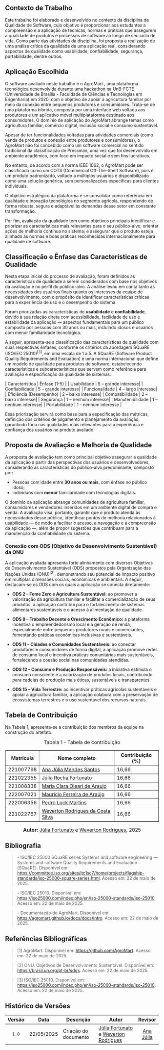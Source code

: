 ## Contexto de Trabalho 

Este trabalho foi elaborado e desenvolvido no contexto da disciplina de Qualidade de Software, cujo objetivo é proporcionar aos estudantes a compreensão e a aplicação de técnicas, normas e práticas que assegurem a qualidade de produtos e processos de software ao longo de seu ciclo de vida. Como parte das atividades da disciplina, foi proposta a realização de uma análise crítica da qualidade de uma aplicação real, considerando aspectos de qualidade como usabilidade, confiabilidade, segurança, portabilidade, dentre outros.

## Aplicação Escolhida

O software avaliado neste trabalho é o AgroMart <sup></sup>, uma plataforma tecnológica desenvolvida durante uma hackathon na UnB-FCTE (Universidade de Brasília - Faculdade de Ciências e Tecnologias em Engenharia) em 2020, com o objetivo de apoiar a agricultura familiar por meio da conexão entre pequenos produtores e consumidores. Trata-se de uma plataforma híbrida, composta por uma interface web voltada aos produtores e um aplicativo móvel multiplataforma destinado aos consumidores. O domínio de aplicação do AgroMart abrange temas como agricultura familiar, comércio digital, inclusão social e consumo sustentável.

Apesar de ter funcionalidades voltadas para atividades comerciais (como venda de produtos e conexão entre produtores e consumidores), o AgroMart não foi concebido como um software comercial no sentido tradicional da classificação de Pressman, uma vez que foi desenvolvido em ambiente acadêmico, com foco em impacto social e sem fins lucrativos.

No entanto, de acordo com a norma IEEE 1062, o AgroMart pode ser classificado como um COTS (Commercial Off-The-Shelf Software), pois é um produto padronizado, voltado a múltiplos usuários e disponibilizado como uma solução genérica, sem personalizações específicas para clientes individuais.

O objetivo estratégico da plataforma é se consolidar como referência em qualidade e inovação tecnológica no segmento agrícola, respondendo de forma robusta, segura e adaptável às demandas desse setor em constante transformação.

Por fim, avaliação da qualidade tem como objetivos principais identificar e priorizar as características mais relevantes para o seu público-alvo; orientar ações de melhoria contínua no sistema; e assegurar que o produto esteja alinhado às normas e boas práticas reconhecidas internacionalmente para qualidade de software.

## Classificação e Ênfase das Características de Qualidade

Nesta etapa inicial do processo de avaliação, foram definidos as características de qualidade a serem considerados com base nos objetivos da avaliação e no perfil do público-alvo. A análise levou em conta tanto as necessidades dos usuários finais quanto os interesses da equipe de desenvolvimento, com o propósito de identificar características críticas para a experiência de uso e o desempenho do sistema.

Foram priorizadas as características de **usabilidade** e **confiabilidade**, devido à sua relação direta com acessibilidade, facilidade de uso e estabilidade da aplicação — aspectos fundamentais para um público composto por pessoas com 30 anos ou mais, incluindo idosos e usuários com menor familiaridade tecnológica.

A seguir, apresenta-se a classificação das características de qualidade com suas respectivas ênfases, conforme os critérios da abordagem SQuaRE (ISO/IEC 25010)<sup>[3]</sup>, em uma escala de 1 a 5. A SQuaRE (Software Product Quality Requirements and Evaluation) é uma norma internacional que define um modelo de qualidade para produtos de software, estabelecendo características e subcaracterísticas que servem como referência para avaliação e especificação da qualidade de sistemas.

| Característica | Ênfase (1-5) |
| Usabilidade | 5 – grande interesse|
| Confiabilidade | 5 – grande interesse|
| Funcionalidade | 4 – largo interesse|
| Eficiência (Desempenho) | 2 – baixo interesse|
| Compatibilidade | 2 – baixo interesse|
| Segurança | 1 – nenhum interesse|
| Manutenibilidade | 1 – nenhum interesse|
| Portabilidade | 1 – nenhum interesse |

Essa priorização servirá como base para a especificação das métricas, definição dos critérios de julgamento e planejamento da avaliação, garantindo foco nas qualidades mais relevantes para a experiência e confiança dos usuários no produto avaliado.

## Proposta de Avaliação e Melhoria de Qualidade 

A proposta de avaliação tem como principal objetivo assegurar a qualidade da aplicação a partir das perspectivas dos usuários e desenvolvedores, considerando as características do público-alvo predominante, composto por:  

- Pessoas com idade entre **30 anos ou mais**, com ênfase no público idoso;   
- Indivíduos com **menor** familiaridade com tecnologias digitais.  

O domínio da aplicação abrange comunidades de agricultura familiar, consumidores e vendedores inseridos em um ambiente digital de compra e venda. A avaliação visa, portanto, garantir que o produto atenda às necessidades desse público, identificar pontos de melhoria relacionados à usabilidade — de modo a facilitar o acesso, a navegação e a compreensão da aplicação —, além de propor sugestões que contribuam para a manutenção da confiabilidade do sistema.

### Conexão com ODS (Objetivo de Desenvolvimento Sustentável) da ONU

A aplicação avaliada apresenta forte alinhamento com diversos Objetivos de Desenvolvimento Sustentável (ODS) propostos pela Organização das Nações Unidas (ONU)<sup>[2]</sup>, demonstrando seu potencial de impacto positivo em múltiplas dimensões sociais, econômicas e ambientais. A seguir, destacam-se os ODS com os quais a aplicação se conecta diretamente:

- **ODS 2 – Fome Zero e Agricultura Sustentável:** ao promover a valorização da agricultura familiar e facilitar a comercialização de seus produtos, a aplicação contribui para o fortalecimento de sistemas alimentares sustentáveis e o acesso à alimentação de qualidade.

- **ODS 8 – Trabalho Decente e Crescimento Econômico:** a plataforma incentiva o empreendedorismo local e a geração de renda, especialmente entre pequenos produtores rurais e comerciantes, fomentando práticas econômicas inclusivas e sustentáveis.

- **ODS 11 – Cidades e Comunidades Sustentáveis:** ao conectar produtores e consumidores de forma digital, a aplicação promove redes de consumo local e incentiva práticas comunitárias mais sustentáveis, fortalecendo a coesão social nas comunidades atendidas.

- **ODS 12 – Consumo e Produção Responsáveis:** a iniciativa estimula o consumo consciente e a valorização de produtos locais, contribuindo para cadeias de produção mais éticas, sustentáveis e transparentes.

- **ODS 15 – Vida Terrestre:** ao incentivar práticas agrícolas sustentáveis e apoiar a agricultura familiar, a aplicação colabora com a preservação de ecossistemas terrestres e o uso sustentável dos recursos naturais.


## Tabela de Contribuição

Na Tabela 1, apresenta-se a contribuição dos membros da equipe na construção do artefato.

<font size="3"><p style="text-align: center">Tabela 1 - Tabela de contribuição</p></font>

<div align="center">
  <table border="1">
    <thead>
      <tr>
        <th>Matrícula</th>
        <th>Nome completo</th>
        <th>Contribuição (%)</th>
      </tr>
    </thead>
    <tbody>
      <tr>
        <td>221007798</td>
        <td><a href="https://github.com/ailujana">Ana Júlia Mendes Santos</a></td>
        <td>16,66</td>
      </tr>
      <tr>
        <td>221022355</td>
        <td><a href="https://github.com/julia-fortunato">Júlia Rocha Fortunato</a></td>
        <td>16,66</td>
      </tr>
      <tr>
        <td>221008338</td>
        <td><a href="https://github.com/Oleari19">Maria Clara Oleari de Araujo</a></td>
        <td>16,66</td>
      </tr>
      <tr>
        <td>222007021</td>
        <td><a href="https://github.com/mauricio-araujoo">Maurício Ferreira de Araújo</a></td>
        <td>16,66</td>
      </tr>
      <tr>
        <td>222006356</td>
        <td><a href="https://github.com/PedroLock">Pedro Lock Martins</a></td>
        <td>16,66</td>
      </tr>
      <tr>
        <td>221022767</td>
        <td><a href="https://github.com/vevetin">Weverton Rodrigues da Costa Silva</a></td>
        <td>16,66</td>
      </tr>
    </tbody>
  </table>
</div>

<font size="3"><p style="text-align: center"><b>Autor:</b> <a href="https://github.com/julia-fortunato">Júlia Fortunato</a> e <a href="https://github.com/vevetin">Weverton Rodrigues</a>, 2025</p></font>

## Bibliografia
> \- ISO/IEC 25000 SQuaRE series Systems and software engineering — Systems and software Quality Requirements and Evaluation (SQuaRE). Disponível em: <https://committee.iso.org/sites/jtc1sc7/home/projects/flagship-standards/iso-25000-square-series.html>. Acesso em: 22 de maio de 2025. 
 
> \- ISO/IEC 25010. Disponível em: <https://iso25000.com/index.php/en/iso-25000-standards/iso-25010>. Acesso em: 22 de maio de 2025.

> \- Documentação do AgroMart. Disponível em: <https://agromart.github.io/docs/docs/intro>. Acesso em: 22 de maio de 2025.

## Referências Bibliográficas

> [1] AgroMart. Disponível em: <https://github.com/AgroMart>. Acesso em: 22 de maio de 2025.

> [2] ONU. Objetivos de Desenvolvimento Sustentável. Disponível em: <https://brasil.un.org/pt-br/sdgs>. Acesso em: 22 de maio de 2025.

> [3] ISO/IEC 25010. Disponível em: <https://iso25000.com/index.php/en/iso-25000-standards/iso-25010>. Acesso em: 22 de maio de 2025.


## Histórico de Versões

|Versão|Data|Descrição|Autor|Revisor|
|:----:|----|---------|-----|:-------:|
|`1.0`|22/05/2025|Criação do documento| [Júlia Fortunato](https://github.com/julia-fortunato) e [Weverton Rodrigues](https://github.com/vevetin) |[Ana Júlia](https://github.com/ailujana)|